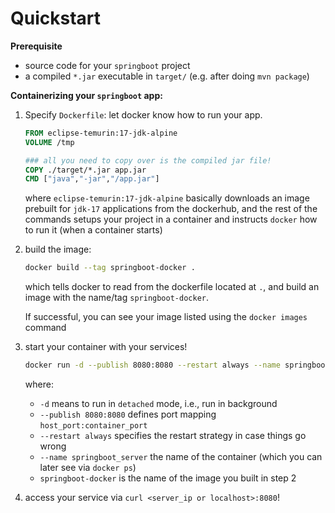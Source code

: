 # Quickstart

**Prerequisite**
- source code for your `springboot` project
- a compiled `*.jar` executable in `target/` (e.g. after doing `mvn package`)

**Containerizing your `springboot` app:**
1. Specify `Dockerfile`: let docker know how to run your app.
    ```Dockerfile
    FROM eclipse-temurin:17-jdk-alpine
    VOLUME /tmp

    ### all you need to copy over is the compiled jar file!
    COPY ./target/*.jar app.jar
    CMD ["java","-jar","/app.jar"]
    ```
    where `eclipse-temurin:17-jdk-alpine` basically downloads an image prebuilt for `jdk-17` applications from the dockerhub, and the rest of the commands setups your project in a container and instructs `docker` how to run it (when a container starts)

2. build the image:
    ```bash
    docker build --tag springboot-docker .
    ```
    which tells docker to read from the dockerfile located at `.`, and build an image with the name/tag `springboot-docker`.

    If successful, you can see your image listed using the `docker images` command

3. start your container with your services!
    ```bash
    docker run -d --publish 8080:8080 --restart always --name springboot_server springboot-docker
    ```
    where:
    - `-d` means to run in `detached` mode, i.e., run in background
    - `--publish 8080:8080` defines port mapping `host_port:container_port`
    - `--restart always` specifies the restart strategy in case things go wrong
    - `--name springboot_server` the name of the container (which you can later see via `docker ps`)
    - `springboot-docker` is the name of the image you built in step 2

4. access your service via `curl <server_ip or localhost>:8080`!